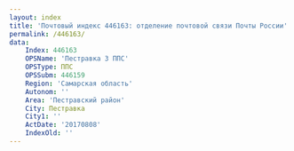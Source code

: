 ```yaml
---
layout: index
title: 'Почтовый индекс 446163: отделение почтовой связи Почты России'
permalink: /446163/
data:
    Index: 446163
    OPSName: 'Пестравка 3 ППС'
    OPSType: ППС
    OPSSubm: 446159
    Region: 'Самарская область'
    Autonom: ''
    Area: 'Пестравский район'
    City: Пестравка
    City1: ''
    ActDate: '20170808'
    IndexOld: ''
---
```


